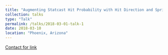 ```yaml
---
title: "Augmenting Statcast Hit Probability with Hit Direction and Sprint Speed"
collection: talks
type: "Talk"
permalink: /talks/2018-03-01-talk-1
date: 2018-03-10
location: "Phoenix, Arizona"
---
```


[Contact for link](tpetersen2@fordham.edu)
